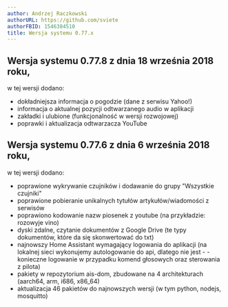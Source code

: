 ```yaml
---
author: Andrzej Raczkowski
authorURL: https://github.com/sviete
authorFBID: 1546384510
title: Wersja systemu 0.77.x  
---
```


## Wersja systemu 0.77.8 z dnia 18 września 2018 roku,

w tej wersji dodano:

- dokładniejsza informacja o pogodzie (dane z serwisu Yahoo!)
- informacja o aktualnej pozycji odtwarzanego audio w aplikacji
- zakładki i ulubione (funkcjonalność w wersji rozwojowej)
- poprawki i aktualizacja odtwarzacza YouTube


## Wersja systemu 0.77.6 z dnia 6 września 2018 roku,

w tej wersji dodano:

- poprawione wykrywanie czujników i dodawanie do grupy "Wszystkie czujniki"
- poprawione pobieranie unikalnych tytułów artykułów/wiadomości z serwisów
- poprawiono kodowanie nazw piosenek z youtube (na przykładzie: rozowyje vino)
- dyski zdalne, czytanie dokumentów z Google Drive (te typy dokumentów, które da się skonwertować do txt)
- najnowszy Home Assistant wymagający logowania do aplikacji (na lokalnej sieci wykonujemy autologowanie do api, dlatego nie jest - - konieczne logowanie w przypadku komend głosowych oraz sterowania z pilota)
- pakiety w repozytorium ais-dom, zbudowane na 4 architekturach (aarch64, arm, i686, x86_64)
- aktualizacja 46 pakietów do najnowszych wersji (w tym python, nodejs, mosquitto)
